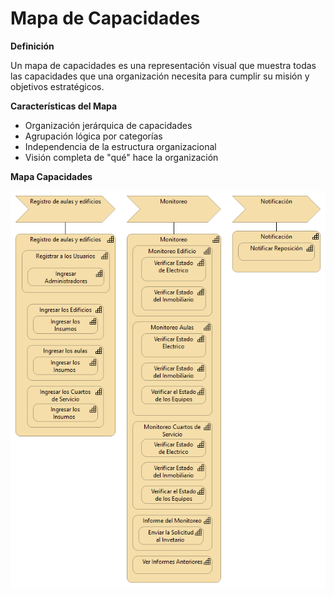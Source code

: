 <h1>Mapa de Capacidades</h1>

**Definición**

Un mapa de capacidades es una representación visual que muestra todas las capacidades que una organización necesita para cumplir su misión y objetivos estratégicos.

**Características del Mapa**

- Organización jerárquica de capacidades
- Agrupación lógica por categorías
- Independencia de la estructura organizacional
- Visión completa de "qué" hace la organización

**Mapa Capacidades**

<p align="center">
  <img src="Contenido/Mapa de Capacidades/Mapa de Capacidades.png" alt="Mapa de Capacidades">
</p>
